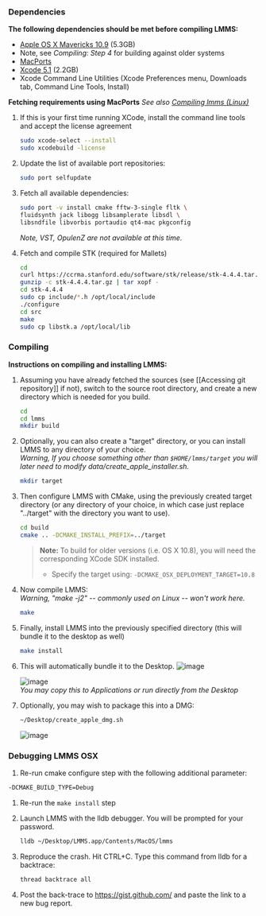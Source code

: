 ### Dependencies

**The following dependencies should be met before compiling LMMS:**

* [Apple OS X Mavericks 10.9](https://itunes.apple.com/app/id675248567) (5.3GB)
 * Note, see *Compiling: Step 4* for building against older systems
* [MacPorts](https://www.macports.org/install.php)
* [Xcode 5.1](https://itunes.apple.com/app/id497799835) (2.2GB)
* Xcode Command Line Utilities (Xcode Preferences menu, Downloads tab, Command Line Tools, Install)

**Fetching requirements using MacPorts**
*See also [Compiling lmms (Linux)](Compiling-lmms)*

1. If this is your first time running XCode, install the command line tools and accept the license agreement
   ```sh
   sudo xcode-select --install
   sudo xcodebuild -license
   ```
1. Update the list of available port repositories:

   ```sh
   sudo port selfupdate
   ```

2. Fetch all available dependencies:

    ```sh
    sudo port -v install cmake fftw-3-single fltk \
    fluidsynth jack libogg libsamplerate libsdl \
    libsndfile libvorbis portaudio qt4-mac pkgconfig
    ```

    *Note, VST, OpulenZ are not available at this time.*

3. Fetch and compile STK (required for Mallets)

    ```sh
    cd
    curl https://ccrma.stanford.edu/software/stk/release/stk-4.4.4.tar.gz > ~/stk-4.4.4.tar.gz
    gunzip -c stk-4.4.4.tar.gz | tar xopf -
    cd stk-4.4.4
    sudo cp include/*.h /opt/local/include
    ./configure
    cd src
    make
    sudo cp libstk.a /opt/local/lib
    ```

### Compiling

**Instructions on compiling and installing LMMS:**

1. Assuming you have already fetched the sources (see [[Accessing git repository]] if not), switch to the source root directory, and create a new directory which is needed for you build.

    ```sh
    cd
    cd lmms
    mkdir build
    ```
1. Optionally, you can also create a "target" directory, or you can install LMMS to any directory of your choice.
    <br>*Warning, If you choose something other than `$HOME/lmms/target` you will later need to modify data/create_apple_installer.sh.*

    ```sh
    mkdir target
    ```
1. Then configure LMMS with CMake, using the previously created target directory (or any directory of your choice, in which case just replace "../target" with the directory you want to use).

    ```sh
    cd build
    cmake .. -DCMAKE_INSTALL_PREFIX=../target
    ```

    > **Note:** To build for older versions (i.e. OS X 10.8), you will need the corresponding XCode SDK installed.
    > * Specify the target using: `-DCMAKE_OSX_DEPLOYMENT_TARGET=10.8`

4. Now compile LMMS:
    <br>*Warning, "make -j2" -- commonly used on Linux -- won't work here.*

    ```sh
    make
    ```
5. Finally, install LMMS into the previously specified directory (this will bundle it to the desktop as well)

    ```sh
    make install
    ```
6. This will automatically bundle it to the Desktop.
   ![image](https://cloud.githubusercontent.com/assets/6345473/2878829/dfc7c7ca-d461-11e3-991d-163e9b7e91ae.png)

   ![image](https://cloud.githubusercontent.com/assets/6345473/2587591/79b3ea50-ba25-11e3-8513-a61085528a6d.png)
   <br>*You may copy this to Applications or run directly from the Desktop*

8. Optionally, you may wish to package this into a DMG:
    
    ```sh
    ~/Desktop/create_apple_dmg.sh
    ```

    ![image](https://cloud.githubusercontent.com/assets/6345473/2587649/06a5d634-ba27-11e3-941b-0dab79ff3f8f.png)

### Debugging LMMS OSX
 1. Re-run cmake configure step with the following additional parameter:

   ```sh
   -DCMAKE_BUILD_TYPE=Debug
   ```
 1. Re-run the `make install` step
 1. Launch LMMS with the lldb debugger.  You will be prompted for your password.

    ```sh
    lldb ~/Desktop/LMMS.app/Contents/MacOS/lmms
    ```
 1. Reproduce the crash.  Hit CTRL+C.  Type this command from lldb for a backtrace:

    ```sh
    thread backtrace all
    ```
 1. Post the back-trace to https://gist.github.com/ and paste the link to a new bug report.
